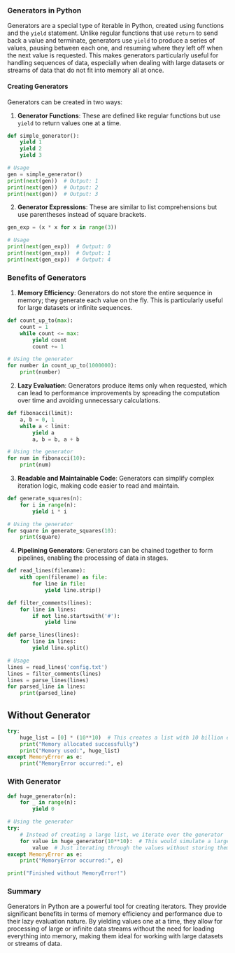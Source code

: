 ### Generators in Python

Generators are a special type of iterable in Python, created using functions and the `yield` statement. Unlike regular functions that use `return` to send back a value and terminate, generators use `yield` to produce a series of values, pausing between each one, and resuming where they left off when the next value is requested. This makes generators particularly useful for handling sequences of data, especially when dealing with large datasets or streams of data that do not fit into memory all at once.

#### Creating Generators

Generators can be created in two ways:

1. **Generator Functions**: These are defined like regular functions but use `yield` to return values one at a time.

```python
def simple_generator():
    yield 1
    yield 2
    yield 3

# Usage
gen = simple_generator()
print(next(gen))  # Output: 1
print(next(gen))  # Output: 2
print(next(gen))  # Output: 3
```

2. **Generator Expressions**: These are similar to list comprehensions but use parentheses instead of square brackets.

```python
gen_exp = (x * x for x in range(3))

# Usage
print(next(gen_exp))  # Output: 0
print(next(gen_exp))  # Output: 1
print(next(gen_exp))  # Output: 4
```

### Benefits of Generators

1. **Memory Efficiency**: Generators do not store the entire sequence in memory; they generate each value on the fly. This is particularly useful for large datasets or infinite sequences.

```python
def count_up_to(max):
    count = 1
    while count <= max:
        yield count
        count += 1

# Using the generator
for number in count_up_to(1000000):
    print(number)
```

2. **Lazy Evaluation**: Generators produce items only when requested, which can lead to performance improvements by spreading the computation over time and avoiding unnecessary calculations.

```python
def fibonacci(limit):
    a, b = 0, 1
    while a < limit:
        yield a
        a, b = b, a + b

# Using the generator
for num in fibonacci(10):
    print(num)
```

3. **Readable and Maintainable Code**: Generators can simplify complex iteration logic, making code easier to read and maintain.

```python
def generate_squares(n):
    for i in range(n):
        yield i * i

# Using the generator
for square in generate_squares(10):
    print(square)
```

4. **Pipelining Generators**: Generators can be chained together to form pipelines, enabling the processing of data in stages.

```python
def read_lines(filename):
    with open(filename) as file:
        for line in file:
            yield line.strip()

def filter_comments(lines):
    for line in lines:
        if not line.startswith('#'):
            yield line

def parse_lines(lines):
    for line in lines:
        yield line.split()

# Usage
lines = read_lines('config.txt')
lines = filter_comments(lines)
lines = parse_lines(lines)
for parsed_line in lines:
    print(parsed_line)
```
## Without Generator
```python
try:
    huge_list = [0] * (10**10)  # This creates a list with 10 billion elements
    print("Memory allocated successfully")
    print("Memory used:", huge_list)
except MemoryError as e:
    print("MemoryError occurred:", e)
```
### With Generator
```python
def huge_generator(n):
    for _ in range(n):
        yield 0

# Using the generator
try:
    # Instead of creating a large list, we iterate over the generator
    for value in huge_generator(10**10):  # This would simulate a large list
        value  # Just iterating through the values without storing them
except MemoryError as e:
    print("MemoryError occurred:", e)

print("Finished without MemoryError!")
```
### Summary
Generators in Python are a powerful tool for creating iterators. They provide significant benefits in terms of memory efficiency and performance due to their lazy evaluation nature. By yielding values one at a time, they allow for processing of large or infinite data streams without the need for loading everything into memory, making them ideal for working with large datasets or streams of data.
